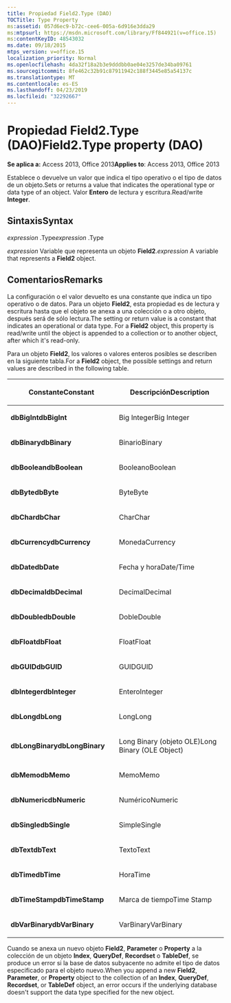```yaml
---
title: Propiedad Field2.Type (DAO)
TOCTitle: Type Property
ms:assetid: 057d6ec9-b72c-cee6-005a-6d916e3dda29
ms:mtpsurl: https://msdn.microsoft.com/library/Ff844921(v=office.15)
ms:contentKeyID: 48543032
ms.date: 09/18/2015
mtps_version: v=office.15
localization_priority: Normal
ms.openlocfilehash: 4da32f18a2b3e9dddbb0ae04e3257de34ba09761
ms.sourcegitcommit: 8fe462c32b91c87911942c188f3445e85a54137c
ms.translationtype: MT
ms.contentlocale: es-ES
ms.lasthandoff: 04/23/2019
ms.locfileid: "32292667"
---
```

# <a name="field2type-property-dao"></a><span data-ttu-id="26d82-102">Propiedad Field2.Type (DAO)</span><span class="sxs-lookup"><span data-stu-id="26d82-102">Field2.Type property (DAO)</span></span>


<span data-ttu-id="26d82-103">**Se aplica a:** Access 2013, Office 2013</span><span class="sxs-lookup"><span data-stu-id="26d82-103">**Applies to**: Access 2013, Office 2013</span></span>

<span data-ttu-id="26d82-104">Establece o devuelve un valor que indica el tipo operativo o el tipo de datos de un objeto.</span><span class="sxs-lookup"><span data-stu-id="26d82-104">Sets or returns a value that indicates the operational type or data type of an object.</span></span> <span data-ttu-id="26d82-105">Valor **Entero** de lectura y escritura.</span><span class="sxs-lookup"><span data-stu-id="26d82-105">Read/write **Integer**.</span></span>

## <a name="syntax"></a><span data-ttu-id="26d82-106">Sintaxis</span><span class="sxs-lookup"><span data-stu-id="26d82-106">Syntax</span></span>

<span data-ttu-id="26d82-107">*expression* .Type</span><span class="sxs-lookup"><span data-stu-id="26d82-107">*expression* .Type</span></span>

<span data-ttu-id="26d82-108">*expression* Variable que representa un objeto **Field2**.</span><span class="sxs-lookup"><span data-stu-id="26d82-108">*expression* A variable that represents a **Field2** object.</span></span>

## <a name="remarks"></a><span data-ttu-id="26d82-109">Comentarios</span><span class="sxs-lookup"><span data-stu-id="26d82-109">Remarks</span></span>

<span data-ttu-id="26d82-p102">La configuración o el valor devuelto es una constante que indica un tipo operativo o de datos. Para un objeto **Field2**, esta propiedad es de lectura y escritura hasta que el objeto se anexa a una colección o a otro objeto, después será de sólo lectura.</span><span class="sxs-lookup"><span data-stu-id="26d82-p102">The setting or return value is a constant that indicates an operational or data type. For a **Field2** object, this property is read/write until the object is appended to a collection or to another object, after which it's read-only.</span></span>

<span data-ttu-id="26d82-112">Para un objeto **Field2**, los valores o valores enteros posibles se describen en la siguiente tabla.</span><span class="sxs-lookup"><span data-stu-id="26d82-112">For a **Field2** object, the possible settings and return values are described in the following table.</span></span>

<table>
<colgroup>
<col style="width: 50%" />
<col style="width: 50%" />
</colgroup>
<thead>
<tr class="header">
<th><p><span data-ttu-id="26d82-113">Constante</span><span class="sxs-lookup"><span data-stu-id="26d82-113">Constant</span></span></p></th>
<th><p><span data-ttu-id="26d82-114">Descripción</span><span class="sxs-lookup"><span data-stu-id="26d82-114">Description</span></span></p></th>
</tr>
</thead>
<tbody>
<tr class="odd">
<td><p><span data-ttu-id="26d82-115"><strong>dbBigInt</strong></span><span class="sxs-lookup"><span data-stu-id="26d82-115"><strong>dbBigInt</strong></span></span></p></td>
<td><p><span data-ttu-id="26d82-116">Big Integer</span><span class="sxs-lookup"><span data-stu-id="26d82-116">Big Integer</span></span></p></td>
</tr>
<tr class="even">
<td><p><span data-ttu-id="26d82-117"><strong>dbBinary</strong></span><span class="sxs-lookup"><span data-stu-id="26d82-117"><strong>dbBinary</strong></span></span></p></td>
<td><p><span data-ttu-id="26d82-118">Binario</span><span class="sxs-lookup"><span data-stu-id="26d82-118">Binary</span></span></p></td>
</tr>
<tr class="odd">
<td><p><span data-ttu-id="26d82-119"><strong>dbBoolean</strong></span><span class="sxs-lookup"><span data-stu-id="26d82-119"><strong>dbBoolean</strong></span></span></p></td>
<td><p><span data-ttu-id="26d82-120">Booleano</span><span class="sxs-lookup"><span data-stu-id="26d82-120">Boolean</span></span></p></td>
</tr>
<tr class="even">
<td><p><span data-ttu-id="26d82-121"><strong>dbByte</strong></span><span class="sxs-lookup"><span data-stu-id="26d82-121"><strong>dbByte</strong></span></span></p></td>
<td><p><span data-ttu-id="26d82-122">Byte</span><span class="sxs-lookup"><span data-stu-id="26d82-122">Byte</span></span></p></td>
</tr>
<tr class="odd">
<td><p><span data-ttu-id="26d82-123"><strong>dbChar</strong></span><span class="sxs-lookup"><span data-stu-id="26d82-123"><strong>dbChar</strong></span></span></p></td>
<td><p><span data-ttu-id="26d82-124">Char</span><span class="sxs-lookup"><span data-stu-id="26d82-124">Char</span></span></p></td>
</tr>
<tr class="even">
<td><p><span data-ttu-id="26d82-125"><strong>dbCurrency</strong></span><span class="sxs-lookup"><span data-stu-id="26d82-125"><strong>dbCurrency</strong></span></span></p></td>
<td><p><span data-ttu-id="26d82-126">Moneda</span><span class="sxs-lookup"><span data-stu-id="26d82-126">Currency</span></span></p></td>
</tr>
<tr class="odd">
<td><p><span data-ttu-id="26d82-127"><strong>dbDate</strong></span><span class="sxs-lookup"><span data-stu-id="26d82-127"><strong>dbDate</strong></span></span></p></td>
<td><p><span data-ttu-id="26d82-128">Fecha y hora</span><span class="sxs-lookup"><span data-stu-id="26d82-128">Date/Time</span></span></p></td>
</tr>
<tr class="even">
<td><p><span data-ttu-id="26d82-129"><strong>dbDecimal</strong></span><span class="sxs-lookup"><span data-stu-id="26d82-129"><strong>dbDecimal</strong></span></span></p></td>
<td><p><span data-ttu-id="26d82-130">Decimal</span><span class="sxs-lookup"><span data-stu-id="26d82-130">Decimal</span></span></p></td>
</tr>
<tr class="odd">
<td><p><span data-ttu-id="26d82-131"><strong>dbDouble</strong></span><span class="sxs-lookup"><span data-stu-id="26d82-131"><strong>dbDouble</strong></span></span></p></td>
<td><p><span data-ttu-id="26d82-132">Doble</span><span class="sxs-lookup"><span data-stu-id="26d82-132">Double</span></span></p></td>
</tr>
<tr class="even">
<td><p><span data-ttu-id="26d82-133"><strong>dbFloat</strong></span><span class="sxs-lookup"><span data-stu-id="26d82-133"><strong>dbFloat</strong></span></span></p></td>
<td><p><span data-ttu-id="26d82-134">Float</span><span class="sxs-lookup"><span data-stu-id="26d82-134">Float</span></span></p></td>
</tr>
<tr class="odd">
<td><p><span data-ttu-id="26d82-135"><strong>dbGUID</strong></span><span class="sxs-lookup"><span data-stu-id="26d82-135"><strong>dbGUID</strong></span></span></p></td>
<td><p><span data-ttu-id="26d82-136">GUID</span><span class="sxs-lookup"><span data-stu-id="26d82-136">GUID</span></span></p></td>
</tr>
<tr class="even">
<td><p><span data-ttu-id="26d82-137"><strong>dbInteger</strong></span><span class="sxs-lookup"><span data-stu-id="26d82-137"><strong>dbInteger</strong></span></span></p></td>
<td><p><span data-ttu-id="26d82-138">Entero</span><span class="sxs-lookup"><span data-stu-id="26d82-138">Integer</span></span></p></td>
</tr>
<tr class="odd">
<td><p><span data-ttu-id="26d82-139"><strong>dbLong</strong></span><span class="sxs-lookup"><span data-stu-id="26d82-139"><strong>dbLong</strong></span></span></p></td>
<td><p><span data-ttu-id="26d82-140">Long</span><span class="sxs-lookup"><span data-stu-id="26d82-140">Long</span></span></p></td>
</tr>
<tr class="even">
<td><p><span data-ttu-id="26d82-141"><strong>dbLongBinary</strong></span><span class="sxs-lookup"><span data-stu-id="26d82-141"><strong>dbLongBinary</strong></span></span></p></td>
<td><p><span data-ttu-id="26d82-142">Long Binary (objeto OLE)</span><span class="sxs-lookup"><span data-stu-id="26d82-142">Long Binary (OLE Object)</span></span></p></td>
</tr>
<tr class="odd">
<td><p><span data-ttu-id="26d82-143"><strong>dbMemo</strong></span><span class="sxs-lookup"><span data-stu-id="26d82-143"><strong>dbMemo</strong></span></span></p></td>
<td><p><span data-ttu-id="26d82-144">Memo</span><span class="sxs-lookup"><span data-stu-id="26d82-144">Memo</span></span></p></td>
</tr>
<tr class="even">
<td><p><span data-ttu-id="26d82-145"><strong>dbNumeric</strong></span><span class="sxs-lookup"><span data-stu-id="26d82-145"><strong>dbNumeric</strong></span></span></p></td>
<td><p><span data-ttu-id="26d82-146">Numérico</span><span class="sxs-lookup"><span data-stu-id="26d82-146">Numeric</span></span></p></td>
</tr>
<tr class="odd">
<td><p><span data-ttu-id="26d82-147"><strong>dbSingle</strong></span><span class="sxs-lookup"><span data-stu-id="26d82-147"><strong>dbSingle</strong></span></span></p></td>
<td><p><span data-ttu-id="26d82-148">Simple</span><span class="sxs-lookup"><span data-stu-id="26d82-148">Single</span></span></p></td>
</tr>
<tr class="even">
<td><p><span data-ttu-id="26d82-149"><strong>dbText</strong></span><span class="sxs-lookup"><span data-stu-id="26d82-149"><strong>dbText</strong></span></span></p></td>
<td><p><span data-ttu-id="26d82-150">Texto</span><span class="sxs-lookup"><span data-stu-id="26d82-150">Text</span></span></p></td>
</tr>
<tr class="odd">
<td><p><span data-ttu-id="26d82-151"><strong>dbTime</strong></span><span class="sxs-lookup"><span data-stu-id="26d82-151"><strong>dbTime</strong></span></span></p></td>
<td><p><span data-ttu-id="26d82-152">Hora</span><span class="sxs-lookup"><span data-stu-id="26d82-152">Time</span></span></p></td>
</tr>
<tr class="even">
<td><p><span data-ttu-id="26d82-153"><strong>dbTimeStamp</strong></span><span class="sxs-lookup"><span data-stu-id="26d82-153"><strong>dbTimeStamp</strong></span></span></p></td>
<td><p><span data-ttu-id="26d82-154">Marca de tiempo</span><span class="sxs-lookup"><span data-stu-id="26d82-154">Time Stamp</span></span></p></td>
</tr>
<tr class="odd">
<td><p><span data-ttu-id="26d82-155"><strong>dbVarBinary</strong></span><span class="sxs-lookup"><span data-stu-id="26d82-155"><strong>dbVarBinary</strong></span></span></p></td>
<td><p><span data-ttu-id="26d82-156">VarBinary</span><span class="sxs-lookup"><span data-stu-id="26d82-156">VarBinary</span></span></p></td>
</tr>
</tbody>
</table>


<span data-ttu-id="26d82-157">Cuando se anexa un nuevo objeto **Field2**, **Parameter** o **Property** a la colección de un objeto **Index**, **QueryDef**, **Recordset** o **TableDef**, se produce un error si la base de datos subyacente no admite el tipo de datos especificado para el objeto nuevo.</span><span class="sxs-lookup"><span data-stu-id="26d82-157">When you append a new **Field2**, **Parameter**, or **Property** object to the collection of an **Index**, **QueryDef**, **Recordset**, or **TableDef** object, an error occurs if the underlying database doesn't support the data type specified for the new object.</span></span>

